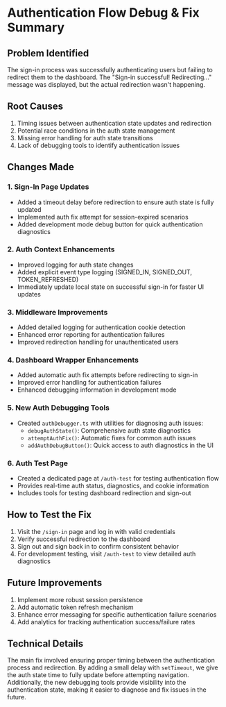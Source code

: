 # Authentication Flow Debug & Fix Summary

## Problem Identified
The sign-in process was successfully authenticating users but failing to redirect them to the dashboard. The "Sign-in successful! Redirecting..." message was displayed, but the actual redirection wasn't happening.

## Root Causes
1. Timing issues between authentication state updates and redirection
2. Potential race conditions in the auth state management
3. Missing error handling for auth state transitions
4. Lack of debugging tools to identify authentication issues

## Changes Made

### 1. Sign-In Page Updates
- Added a timeout delay before redirection to ensure auth state is fully updated
- Implemented auth fix attempt for session-expired scenarios
- Added development mode debug button for quick authentication diagnostics

### 2. Auth Context Enhancements
- Improved logging for auth state changes
- Added explicit event type logging (SIGNED_IN, SIGNED_OUT, TOKEN_REFRESHED)
- Immediately update local state on successful sign-in for faster UI updates

### 3. Middleware Improvements
- Added detailed logging for authentication cookie detection
- Enhanced error reporting for authentication failures
- Improved redirection handling for unauthenticated users

### 4. Dashboard Wrapper Enhancements
- Added automatic auth fix attempts before redirecting to sign-in
- Improved error handling for authentication failures
- Enhanced debugging information in development mode

### 5. New Auth Debugging Tools
- Created `authDebugger.ts` with utilities for diagnosing auth issues:
  - `debugAuthState()`: Comprehensive auth state diagnostics
  - `attemptAuthFix()`: Automatic fixes for common auth issues
  - `addAuthDebugButton()`: Quick access to auth diagnostics in the UI

### 6. Auth Test Page
- Created a dedicated page at `/auth-test` for testing authentication flow
- Provides real-time auth status, diagnostics, and cookie information
- Includes tools for testing dashboard redirection and sign-out

## How to Test the Fix
1. Visit the `/sign-in` page and log in with valid credentials
2. Verify successful redirection to the dashboard
3. Sign out and sign back in to confirm consistent behavior
4. For development testing, visit `/auth-test` to view detailed auth diagnostics

## Future Improvements
1. Implement more robust session persistence
2. Add automatic token refresh mechanism
3. Enhance error messaging for specific authentication failure scenarios
4. Add analytics for tracking authentication success/failure rates

## Technical Details
The main fix involved ensuring proper timing between the authentication process and redirection. By adding a small delay with `setTimeout`, we give the auth state time to fully update before attempting navigation. Additionally, the new debugging tools provide visibility into the authentication state, making it easier to diagnose and fix issues in the future. 